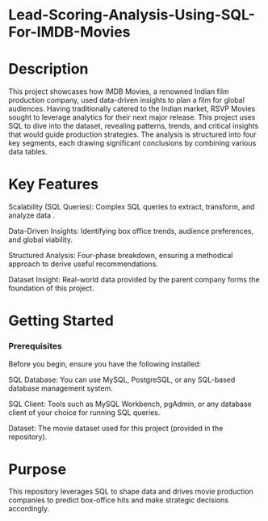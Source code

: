 # Lead-Scoring-Analysis-Using-SQL-For-IMDB-Movies

# Description
This project showcases how IMDB Movies, a renowned Indian film production company, used data-driven insights to plan a film for global audiences. Having traditionally catered to the Indian market, RSVP Movies sought to leverage analytics for their next major release. This project uses SQL to dive into the dataset, revealing patterns, trends, and critical insights that would guide production strategies. The analysis is structured into four key segments, each drawing significant conclusions by combining various data tables.

# Key Features
Scalability (SQL Queries): Complex SQL queries to extract, transform, and analyze data .

Data-Driven Insights: Identifying box office trends, audience preferences, and global viability.

Structured Analysis: Four-phase breakdown, ensuring a methodical approach to derive useful recommendations.

Dataset Insight: Real-world data provided by the parent company forms the foundation of this project.

# Getting Started

### Prerequisites
Before you begin, ensure you have the following installed:

SQL Database: You can use MySQL, PostgreSQL, or any SQL-based database management system.

SQL Client: Tools such as MySQL Workbench, pgAdmin, or any database client of your choice for running SQL queries.

Dataset: The movie dataset used for this project (provided in the repository).

# Purpose 
This repository leverages SQL to shape data and drives movie production companies to predict box-office hits and make strategic decisions accordingly. 
